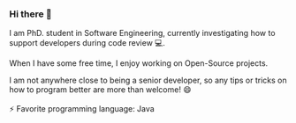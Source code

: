 ### Hi there 👋

I am PhD. student in Software Engineering, currently investigating how to support developers during code review 💻.

When I have some free time, I enjoy working on Open-Source projects. 

I am not anywhere close to being a senior developer, so any tips or tricks on how to program better are more than welcome! 😄
<br>
<br>
⚡ Favorite programming language: Java

<!--
**EFregnan/EFregnan** is a ✨ _special_ ✨ repository because its `README.md` (this file) appears on your GitHub profile.

Here are some ideas to get you started:

- 
- 🌱 I’m currently learning ...
- 👯 I’m looking to collaborate on ...
- 🤔 I’m looking for help with ...
- 💬 Ask me about ...
- 📫 How to reach me: ...
-  Pronouns: ...
- 
-->
